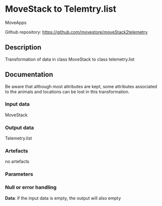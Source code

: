 # MoveStack to Telemtry.list  

MoveApps

Github repository: https://github.com/movestore/moveStack2telemetry

## Description
Transformation of data in class MoveStack to class telemetry.list 

## Documentation
Be aware that although most attributes are kept, some attributes associated to the animals and locations can be lost in this transformation.

### Input data
MoveStack

### Output data
Telemetry.list

### Artefacts
no artefacts

### Parameters 


### Null or error handling
**Data**: if the input data is empty, the output will also empty 
